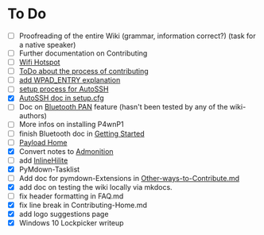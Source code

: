 # To Do

* [ ] Proofreading of the entire Wiki (grammar, information correct?) (task for a native speaker)
* [ ] Further documentation on Contributing
* [ ] [Wifi Hotspot](P4wnP1-W/Wifi-Hotspot.md)
* [ ] [ToDo about the process of contributing](Contributing-Subfolder/Other-Ways-to-Contribute.md)
* [ ] [add WPAD_ENTRY explanation](Getting-Started-Subfolder/Setup.cfg.md)
* [ ] [setup process for AutoSSH](P4wnP1-W/AutoSSH.md)
* [x] [AutoSSH doc in setup.cfg](Getting-Started-Subfolder/Setup.cfg.md)
* [ ] Doc on [Bluetooth PAN](P4wnP1-W/Bluetooth-Connectivity.md) feature (hasn't been tested by any of the wiki-authors)
* [ ] More infos on installing P4wnP1
* [ ] finish Bluetooth doc in [Getting Started](Getting-Started-Subfolder/Getting-Started.md)
* [ ] [Payload Home](Payload-Subfolder/Payload-Home.md)
* [x] Convert notes to [Admonition](https://squidfunk.github.io/mkdocs-material/extensions/admonition/)
* [ ] add [InlineHilite](https://facelessuser.github.io/pymdown-extensions/extensions/inlinehilite/)
* [x] PyMdown-Tasklist
* [ ] Add doc for pymdown-Extensions in [Other-ways-to-Contribute.md](Contributing-Subfolder/Other-Ways-to-Contribute.md)
* [x] add doc on testing the wiki locally via mkdocs.
* [ ] fix header formatting in FAQ.md
* [x] fix line break in Contributing-Home.md
* [x] add logo suggestions page
* [x] Windows 10 Lockpicker writeup
